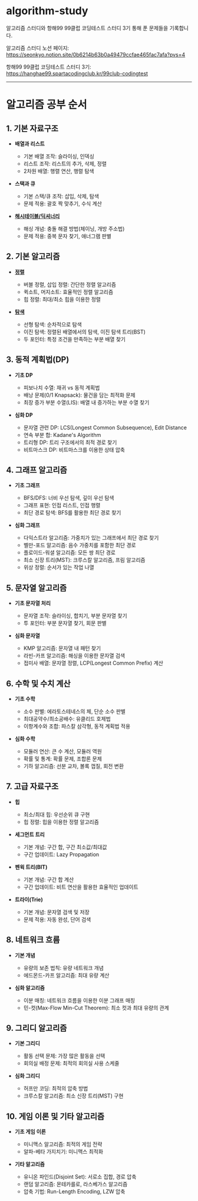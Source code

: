 # algorithm-study

알고리즘 스터디와 항해99 99클럽 코딩테스트 스터디 3기 통해 푼 문제들을 기록합니다.

알고리즘 스터디 노션 페이지: https://seonkyo.notion.site/0b6214b63b0a49479ccfae465fac7afa?pvs=4

항해99 99클럽 코딩테스트 스터디 3기: https://hanghae99.spartacodingclub.kr/99club-codingtest

---

# 알고리즘 공부 순서

## 1. 기본 자료구조

- **배열과 리스트**

  - 기본 배열 조작: 슬라이싱, 인덱싱
  - 리스트 조작: 리스트의 추가, 삭제, 정렬
  - 2차원 배열: 행렬 연산, 행렬 탐색

- **스택과 큐**

  - 기본 스택/큐 조작: 삽입, 삭제, 탐색
  - 문제 적용: 괄호 짝 맞추기, 수식 계산

- [**해시테이블/딕셔너리**](./data-structures/hash/README.md)
  - 해싱 개념: 충돌 해결 방법(체이닝, 개방 주소법)
  - 문제 적용: 중복 문자 찾기, 애너그램 판별

## 2. 기본 알고리즘

- [**정렬**](./algorithms/sorting/README.md)

  - 버블 정렬, 삽입 정렬: 간단한 정렬 알고리즘
  - 퀵소트, 머지소트: 효율적인 정렬 알고리즘
  - 힙 정렬: 최대/최소 힙을 이용한 정렬

- [**탐색**](./algorithms/searching/README.md)
  - 선형 탐색: 순차적으로 탐색
  - 이진 탐색: 정렬된 배열에서의 탐색, 이진 탐색 트리(BST)
  - 두 포인터: 특정 조건을 만족하는 부분 배열 찾기

## 3. 동적 계획법(DP)

- **기초 DP**

  - 피보나치 수열: 재귀 vs 동적 계획법
  - 배낭 문제(0/1 Knapsack): 물건을 담는 최적화 문제
  - 최장 증가 부분 수열(LIS): 배열 내 증가하는 부분 수열 찾기

- **심화 DP**
  - 문자열 관련 DP: LCS(Longest Common Subsequence), Edit Distance
  - 연속 부분 합: Kadane's Algorithm
  - 트리형 DP: 트리 구조에서의 최적 경로 찾기
  - 비트마스크 DP: 비트마스크를 이용한 상태 압축

## 4. 그래프 알고리즘

- **기초 그래프**

  - BFS/DFS: 너비 우선 탐색, 깊이 우선 탐색
  - 그래프 표현: 인접 리스트, 인접 행렬
  - 최단 경로 탐색: BFS를 활용한 최단 경로 찾기

- **심화 그래프**
  - 다익스트라 알고리즘: 가중치가 있는 그래프에서 최단 경로 찾기
  - 벨만-포드 알고리즘: 음수 가중치를 포함한 최단 경로
  - 플로이드-워셜 알고리즘: 모든 쌍 최단 경로
  - 최소 신장 트리(MST): 크루스칼 알고리즘, 프림 알고리즘
  - 위상 정렬: 순서가 있는 작업 나열

## 5. 문자열 알고리즘

- **기초 문자열 처리**

  - 문자열 조작: 슬라이싱, 합치기, 부분 문자열 찾기
  - 투 포인터: 부분 문자열 찾기, 회문 판별

- **심화 문자열**
  - KMP 알고리즘: 문자열 내 패턴 찾기
  - 라빈-카프 알고리즘: 해싱을 이용한 문자열 검색
  - 접미사 배열: 문자열 정렬, LCP(Longest Common Prefix) 계산

## 6. 수학 및 수치 계산

- **기초 수학**

  - 소수 판별: 에라토스테네스의 체, 단순 소수 판별
  - 최대공약수/최소공배수: 유클리드 호제법
  - 이항계수와 조합: 파스칼 삼각형, 동적 계획법 적용

- **심화 수학**
  - 모듈러 연산: 큰 수 계산, 모듈러 역원
  - 확률 및 통계: 확률 문제, 조합론 문제
  - 기하 알고리즘: 선분 교차, 볼록 껍질, 회전 변환

## 7. 고급 자료구조

- **힙**

  - 최소/최대 힙: 우선순위 큐 구현
  - 힙 정렬: 힙을 이용한 정렬 알고리즘

- **세그먼트 트리**

  - 기본 개념: 구간 합, 구간 최소값/최대값
  - 구간 업데이트: Lazy Propagation

- **펜윅 트리(BIT)**

  - 기본 개념: 구간 합 계산
  - 구간 업데이트: 비트 연산을 활용한 효율적인 업데이트

- **트라이(Trie)**
  - 기본 개념: 문자열 검색 및 저장
  - 문제 적용: 자동 완성, 단어 검색

## 8. 네트워크 흐름

- **기본 개념**

  - 유량의 보존 법칙: 유량 네트워크 개념
  - 에드몬드-카프 알고리즘: 최대 유량 계산

- **심화 알고리즘**
  - 이분 매칭: 네트워크 흐름을 이용한 이분 그래프 매칭
  - 민-컷(Max-Flow Min-Cut Theorem): 최소 컷과 최대 유량의 관계

## 9. 그리디 알고리즘

- **기본 그리디**

  - 활동 선택 문제: 가장 많은 활동을 선택
  - 회의실 배정 문제: 최적의 회의실 사용 스케줄

- **심화 그리디**
  - 허프만 코딩: 최적의 압축 방법
  - 크루스칼 알고리즘: 최소 신장 트리(MST) 구현

## 10. 게임 이론 및 기타 알고리즘

- **기초 게임 이론**

  - 미니맥스 알고리즘: 최적의 게임 전략
  - 알파-베타 가지치기: 미니맥스 최적화

- **기타 알고리즘**
  - 유니온 파인드(Disjoint Set): 서로소 집합, 경로 압축
  - 랜덤 알고리즘: 몬테카를로, 라스베가스 알고리즘
  - 압축 기법: Run-Length Encoding, LZW 압축
